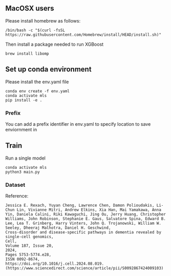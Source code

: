 

## MacOSX users
Please install homebrew as follows: 
```
/bin/bash -c "$(curl -fsSL https://raw.githubusercontent.com/Homebrew/install/HEAD/install.sh)"
```
Then install a package needed to run XGBoost
```
brew install libomp
```
## Set up conda environment
Please install the env.yaml file 
```
conda env create -f env.yaml
conda activate mls
pip install -e .
```

### Prefix
You can add a prefix identifier in env.yaml to specify location to save enviornment in
## Train
Run a single model
```
conda activate mls
python3 main.py
```

### Dataset
Reference:
```
Jessica E. Rexach, Yuyan Cheng, Lawrence Chen, Damon Polioudakis, Li-Chun Lin, Vivianne Mitri, Andrew Elkins, Xia Han, Mai Yamakawa, Anna Yin, Daniela Calini, Riki Kawaguchi, Jing Ou, Jerry Huang, Christopher Williams, John Robinson, Stephanie E. Gaus, Salvatore Spina, Edward B. Lee, Lea T. Grinberg, Harry Vinters, John Q. Trojanowski, William W. Seeley, Dheeraj Malhotra, Daniel H. Geschwind,
Cross-disorder and disease-specific pathways in dementia revealed by single-cell genomics,
Cell,
Volume 187, Issue 20,
2024,
Pages 5753-5774.e28,
ISSN 0092-8674,
https://doi.org/10.1016/j.cell.2024.08.019.
(https://www.sciencedirect.com/science/article/pii/S0092867424009103)
```

